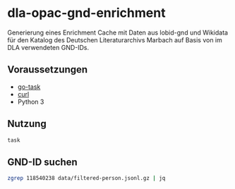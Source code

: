 # dla-opac-gnd-enrichment
Generierung eines Enrichment Cache mit Daten aus lobid-gnd und Wikidata für den Katalog des Deutschen Literaturarchivs Marbach auf Basis von im DLA verwendeten GND-IDs.

## Voraussetzungen

* [go-task](https://taskfile.dev)
* [curl](https://curl.se)
* Python 3

## Nutzung

```sh
task
```

## GND-ID suchen

```sh
zgrep 118540238 data/filtered-person.jsonl.gz | jq
```